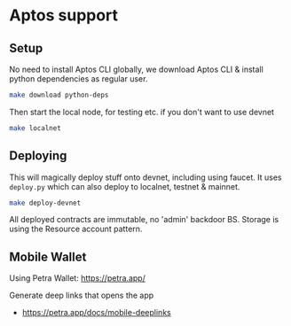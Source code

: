 # Aptos support

## Setup

No need to install Aptos CLI globally, we download Aptos CLI & install python dependencies as regular user.

```bash
make download python-deps
```

Then start the local node, for testing etc. if you don't want to use devnet

```bash
make localnet
```

## Deploying

This will magically deploy stuff onto devnet, including using faucet. It uses `deploy.py` which can also deploy to localnet, testnet & mainnet.

```bash
make deploy-devnet
```

All deployed contracts are immutable, no 'admin' backdoor BS.
Storage is using the Resource account pattern.

## Mobile Wallet

Using Petra Wallet: https://petra.app/

 Generate deep links that opens the app
  - https://petra.app/docs/mobile-deeplinks
